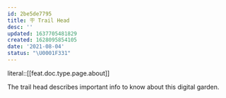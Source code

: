 ```yaml
---
id: 2be5de7795
title: 🪧 Trail Head
desc: ''
updated: 1637705481829
created: 1628095854105
date: '2021-08-04'
status: "\U0001F331"
---
```


literal::[[feat.doc.type.page.about]]


The trail head describes important info to know about this digital garden.
